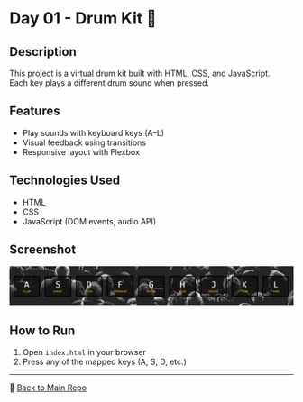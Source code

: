# Day 01 - Drum Kit 🥁

## Description

This project is a virtual drum kit built with HTML, CSS, and JavaScript.  
Each key plays a different drum sound when pressed.

## Features

- Play sounds with keyboard keys (A–L)
- Visual feedback using transitions
- Responsive layout with Flexbox

## Technologies Used

- HTML
- CSS
- JavaScript (DOM events, audio API)

## Screenshot

![Screenshot](screenshot.png)

## How to Run

1. Open `index.html` in your browser
2. Press any of the mapped keys (A, S, D, etc.)

---

🔗 [Back to Main Repo](../README.md)
